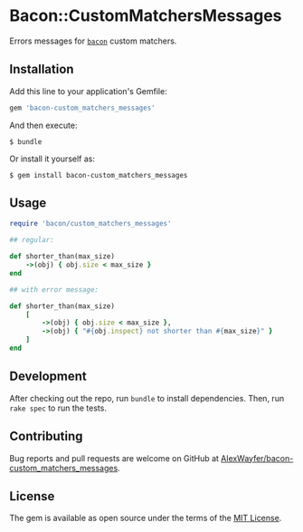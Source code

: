 # Bacon::CustomMatchersMessages

Errors messages for [`bacon`](https://github.com/chneukirchen/bacon) custom matchers.

## Installation

Add this line to your application's Gemfile:

```ruby
gem 'bacon-custom_matchers_messages'
```

And then execute:

```
$ bundle
```

Or install it yourself as:

```
$ gem install bacon-custom_matchers_messages
```

## Usage

```ruby
require 'bacon/custom_matchers_messages'

## regular:

def shorter_than(max_size)
	->(obj) { obj.size < max_size }
end

## with error message:

def shorter_than(max_size)
	[
		->(obj) { obj.size < max_size },
		->(obj) { "#{obj.inspect} not shorter than #{max_size}" }
	]
end
```

## Development

After checking out the repo, run `bundle` to install dependencies. Then, run `rake spec` to run the tests.

## Contributing

Bug reports and pull requests are welcome on GitHub at [AlexWayfer/bacon-custom_matchers_messages](https://github.com/AlexWayfer/bacon-custom_matchers_messages).

## License

The gem is available as open source under the terms of the [MIT License](http://opensource.org/licenses/MIT).
